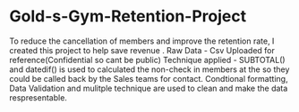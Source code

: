 # Gold-s-Gym-Retention-Project
To reduce the cancellation of members and improve the retention rate, I created this project to help save revenue .
Raw Data  - Csv Uploaded for reference(Confidential so cant be public)
Technique applied - 
SUBTOTAL() and datedif() is used to calculated the non-check in members at the so they could be called back by the Sales teams for contact.
Condtional formatting, Data Validation and mulitple technique are used to clean and make the data respresentable.

